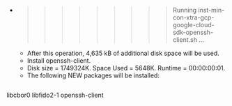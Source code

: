 * >>>>>>>>> Running inst-min-con-xtra-gcp-google-cloud-sdk-openssh-client.sh ...
  * After this operation, 4,635 kB of additional disk space will be used.
  * Install openssh-client.
  * Disk size = 1749324K. Space Used = 5648K. Runtime = 00:00:00:01.
  * The following NEW packages will be installed:
  ```bash
libcbor0 libfido2-1 openssh-client
  ```
